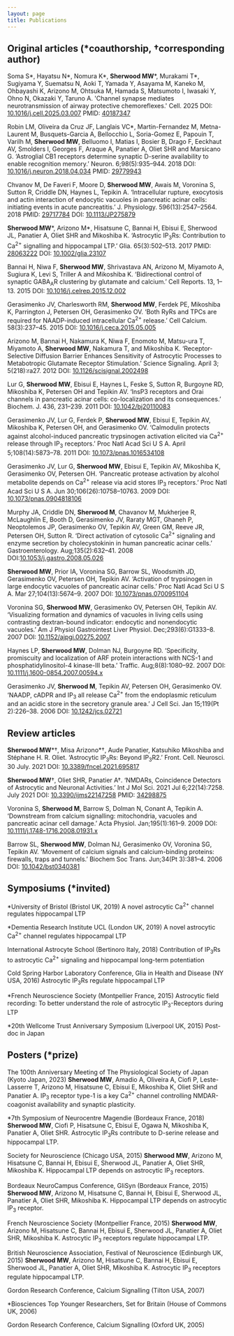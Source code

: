 ```yaml
---
layout: page
title: Publications
---
```


## Original articles (*coauthorship, †corresponding author)

Soma S*, Hayatsu N*, Nomura K*, **Sherwood MW***, Murakami T*, Sugiyama Y, Suematsu N, Aoki T, Yamada Y, Asayama M, Kaneko M, Ohbayashi K, Arizono M, Ohtsuka M, Hamada S, Matsumoto I, Iwasaki Y, Ohno N, Okazaki Y, Taruno A. 'Channel synapse mediates neurotransmission of airway protective chemoreflexes.' Cell. 2025
DOI: [10.1016/j.cell.2025.03.007](https://www.cell.com/cell/fulltext/S0092-8674(25)00280-6?_returnURL=https%3A%2F%2Flinkinghub.elsevier.com%2Fretrieve%2Fpii%2FS0092867425002806%3Fshowall%3Dtrue) PMID: [40187347](https://pubmed.ncbi.nlm.nih.gov/40187347/)

Robin LM, Oliveira da Cruz JF, Langlais VC*, Martin-Fernandez M, Metna-Laurent M, Busquets-Garcia A, Bellocchio L, Soria-Gomez E, Papouin T, Varilh M, **Sherwood MW**, Belluomo I, Matias I, Bosier B, Drago F, Eeckhaut AV, Smolders I, Georges F, Araque A, Panatier A, Oliet SHR and Marsicano G. ‘Astroglial CB1 receptors determine synaptic D-serine availability to enable recognition memory.’ Neuron. 6;98(5):935–944. 2018
DOI: [10.1016/j.neuron.2018.04.034](https://www.cell.com/neuron/fulltext/S0896-6273(18)30369-6?_returnURL=https%3A%2F%2Flinkinghub.elsevier.com%2Fretrieve%2Fpii%2FS0896627318303696%3Fshowall%3Dtrue) PMID: [29779943](https://pubmed.ncbi.nlm.nih.gov/29779943/)

Chvanov M, De Faveri F, Moore D, **Sherwood MW**, Awais M, Voronina S, Sutton R, Criddle DN, Haynes L, Tepikin A. ‘Intracellular rupture, exocytosis and actin interaction of endocytic vacuoles in pancreatic acinar cells: initiating events in acute pancreatitis.’ J. Physiology. 596(13):2547–2564. 2018 PMID: [29717784](https://pubmed.ncbi.nlm.nih.gov/29717784/) DOI: [10.1113/JP275879](https://physoc.onlinelibrary.wiley.com/doi/10.1113/JP275879)

**Sherwood MW***, Arizono M*, Hisatsune C, Bannai H, Ebisui E, Sherwood JL, Panatier A, Oliet SHR and Mikoshiba K. ‘Astrocytic IP<sub>3</sub>Rs: Contribution to Ca<sup>2+</sup> signalling and hippocampal LTP.’ Glia. 65(3):502–513. 2017 PMID: [28063222](https://pubmed.ncbi.nlm.nih.gov/28063222/) DOI: [10.1002/glia.23107](https://onlinelibrary.wiley.com/doi/10.1002/glia.23107)

Bannai H, Niwa F, **Sherwood MW**, Shrivastava AN, Arizono M, Miyamoto A, Sugiura K, Levi S, Triller A and Mikoshiba K. ‘Bidirectional control of synaptic GABA<sub>A</sub>R clustering by glutamate and calcium.’ Cell Reports. 13, 1–13. 2015 DOI: [10.1016/j.celrep.2015.12.002](https://doi.org/10.1016/j.celrep.2015.12.002)

Gerasimenko JV, Charlesworth RM, **Sherwood MW**, Ferdek PE, Mikoshiba K, Parrington J, Petersen OH, Gerasimenko OV. ‘Both RyRs and TPCs are required for NAADP-induced intracellular Ca<sup>2+</sup> release.’ Cell Calcium. 58(3):237–45. 2015 DOI: [10.1016/j.ceca.2015.05.005](https://doi.org/10.1016/j.ceca.2015.05.005)

Arizono M, Bannai H, Nakamura K, Niwa F, Enomoto M, Matsu-ura T, Miyamoto A, **Sherwood MW**, Nakamura T, and Mikoshiba K. ‘Receptor-Selective Diffusion Barrier Enhances Sensitivity of Astrocytic Processes to Metabotropic Glutamate Receptor Stimulation.’ Science Signaling. April 3; 5(218):ra27. 2012 DOI: [10.1126/scisignal.2002498](https://doi.org/10.1126/scisignal.2002498)

Lur G, **Sherwood MW**, Ebisui E, Haynes L, Feske S, Sutton R, Burgoyne RD, Mikoshiba K, Petersen OH and Tepikin AV. ‘InsP3 receptors and Orai channels in pancreatic acinar cells: co-localization and its consequences.’ Biochem. J. 436, 231–239. 2011 DOI: [10.1042/bj20110083](https://doi.org/10.1042/bj20110083)

Gerasimenko JV, Lur G, Ferdek P, **Sherwood MW**, Ebisui E, Tepikin AV, Mikoshiba K, Petersen OH, and Gerasimenko OV. ‘Calmodulin protects against alcohol-induced pancreatic trypsinogen activation elicited via Ca<sup>2+</sup> release through IP<sub>3</sub> receptors.’ Proc Natl Acad Sci U S A. April 5;108(14):5873–78. 2011 DOI: [10.1073/pnas.1016534108](https://doi.org/10.1073/pnas.1016534108)

Gerasimenko JV, Lur G, **Sherwood MW**, Ebisui E, Tepikin AV, Mikoshiba K, Gerasimenko OV, Petersen OH. ‘Pancreatic protease activation by alcohol metabolite depends on Ca<sup>2+</sup> release via acid stores IP<sub>3</sub> receptors.’ Proc Natl Acad Sci U S A. Jun 30;106(26):10758–10763. 2009 DOI: [10.1073/pnas.0904818106](https://doi.org/10.1073/pnas.0904818106)

Murphy JA, Criddle DN, **Sherwood M**, Chavanov M, Mukherjee R, McLaughlin E, Booth D, Gerasimenko JV, Raraty MGT, Ghaneh P, Neoptolemos JP, Gerasimenko OV, Tepikin AV, Green GM, Reeve JR, Petersen OH, Sutton R. ‘Direct activation of cytosolic Ca<sup>2+</sup> signaling and enzyme secretion by cholecystokinin in human pancreatic acinar cells.’ Gastroenterology. Aug;135(2):632–41. 2008 DOI:[10.1053/j.gastro.2008.05.026](https://doi.org/10.1053/j.gastro.2008.05.026)

**Sherwood MW**, Prior IA, Voronina SG, Barrow SL, Woodsmith JD, Gerasimenko OV, Petersen OH, Tepikin AV. ‘Activation of trypsinogen in large endocytic vacuoles of pancreatic acinar cells.’ Proc Natl Acad Sci U S A. Mar 27;104(13):5674–9. 2007 DOI: [10.1073/pnas.0700951104](https://doi.org/10.1073/pnas.0700951104)

Voronina SG, **Sherwood MW**, Gerasimenko OV, Petersen OH, Tepikin AV. ‘Visualizing formation and dynamics of vacuoles in living cells using contrasting dextran-bound indicator: endocytic and nonendocytic vacuoles.’ Am J Physiol Gastrointest Liver Physiol. Dec;293(6):G1333–8. 2007 DOI: [10.1152/ajpgi.00275.2007](https://doi.org/10.1152/ajpgi.00275.2007)

Haynes LP, **Sherwood MW**, Dolman NJ, Burgoyne RD. ‘Specificity, promiscuity and localization of ARF protein interactions with NCS-1 and phosphatidylinositol-4 kinase-III beta.’ Traffic. Aug;8(8):1080–92. 2007 DOI: [10.1111/j.1600-0854.2007.00594.x](https://doi.org/10.1111/j.1600-0854.2007.00594.x)

Gerasimenko JV, **Sherwood M**, Tepikin AV, Petersen OH, Gerasimenko OV. ‘NAADP, cADPR and IP<sub>3</sub> all release Ca<sup>2+</sup> from the endoplasmic reticulum and an acidic store in the secretory granule area.’ J Cell Sci. Jan 15;119(Pt 2):226–38. 2006 DOI: [10.1242/jcs.02721](https://doi.org/10.1242/jcs.02721)


## Review articles

**Sherwood MW***†, Misa Arizono*†, Aude Panatier, Katsuhiko Mikoshiba and Stéphane H. R. Oliet. ‘Astrocytic IP<sub>3</sub>Rs: Beyond IP<sub>3</sub>R2.’ Front. Cell. Neurosci. 30 July. 2021 DOI: [10.3389/fncel.2021.695817](https://doi.org/10.3389/fncel.2021.695817)

**Sherwood MW**†, Oliet SHR, Panatier A†. ‘NMDARs, Coincidence Detectors of Astrocytic and Neuronal Activities.’ Int J Mol Sci. 2021 Jul 6;22(14):7258. July 2021 DOI: [10.3390/ijms22147258](https://doi.org/10.3390/ijms22147258) PMID: [34298875](https://pubmed.ncbi.nlm.nih.gov/34298875/)

Voronina S, **Sherwood M**, Barrow S, Dolman N, Conant A, Tepikin A. ‘Downstream from calcium signalling: mitochondria, vacuoles and pancreatic acinar cell damage.’ Acta Physiol. Jan;195(1):161–9. 2009 DOI: [10.1111/j.1748-1716.2008.01931.x](https://doi.org/10.1111/j.1748-1716.2008.01931.x)

Barrow SL, **Sherwood MW**, Dolman NJ, Gerasimenko OV, Voronina SG, Tepikin AV. ‘Movement of calcium signals and calcium-binding proteins: firewalls, traps and tunnels.’ Biochem Soc Trans. Jun;34(Pt 3):381–4. 2006 DOI: [10.1042/bst0340381](https://doi.org/10.1042/bst0340381)


## Symposiums (*invited)

*University of Bristol (Bristol UK, 2019) A novel astrocytic Ca<sup>2+</sup> channel regulates hippocampal LTP

*Dementia Research Institute UCL (London UK, 2019) A novel astrocytic Ca<sup>2+</sup> channel regulates hippocampal LTP

International Astrocyte School (Bertinoro Italy, 2018) Contribution of IP<sub>3</sub>Rs to astrocytic Ca<sup>2+</sup> signaling and hippocampal long-term potentiation

Cold Spring Harbor Laboratory Conference, Glia in Health and Disease (NY USA, 2016) Astrocytic IP<sub>3</sub>Rs regulate hippocampal LTP

*French Neuroscience Society (Montpellier France, 2015) Astrocytic field recording: To better understand the role of astrocytic IP<sub>3</sub>-Receptors during LTP

*20th Wellcome Trust Anniversary Symposium (Liverpool UK, 2015) Post-doc in Japan


## Posters (*prize)

The 100th Anniversary Meeting of The Physiological Society of Japan (Kyoto Japan, 2023) **Sherwood MW**, Amadio A, Oliveira A, Ciofi P, Leste-Lasserre T, Arizono M, Hisatsune C, Ebisui E, Mikoshiba K, Oliet SHR and Panatier A. IP<sub>3</sub> receptor type-1 is a key Ca<sup>2+</sup> channel controlling NMDAR-coagonist availability and synaptic plasticity.

*7th Symposium of Neurocentre Magendie (Bordeaux France, 2018) **Sherwood MW**, Ciofi P, Hisatsune C, Ebisui E, Ogawa N, Mikoshiba K, Panatier A, Oliet SHR. Astrocytic IP<sub>3</sub>Rs contribute to D-serine release and hippocampal LTP.

Society for Neuroscience (Chicago USA, 2015) **Sherwood MW**, Arizono M, Hisatsune C, Bannai H, Ebisui E, Sherwood JL, Panatier A, Oliet SHR, Mikoshiba K. Hippocampal LTP depends on astrocytic IP<sub>3</sub> receptors.

Bordeaux NeuroCampus Conference, GliSyn (Bordeaux France, 2015) **Sherwood MW**, Arizono M, Hisatsune C, Bannai H, Ebisui E, Sherwood JL, Panatier A, Oliet SHR, Mikoshiba K. Hippocampal LTP depends on astrocytic IP<sub>3</sub> receptor.

French Neuroscience Society (Montpellier France, 2015) **Sherwood MW**, Arizono M, Hisatsune C, Bannai H, Ebisui E, Sherwood JL, Panatier A, Oliet SHR, Mikoshiba K. Astrocytic IP<sub>3</sub> receptors regulate hippocampal LTP.

British Neuroscience Association, Festival of Neuroscience (Edinburgh UK, 2015) **Sherwood MW**, Arizono M, Hisatsune C, Bannai H, Ebisui E, Sherwood JL, Panatier A, Oliet SHR, Mikoshiba K. Astrocytic IP<sub>3</sub> receptors regulate hippocampal LTP.

Gordon Research Conference, Calcium Signalling (Tilton USA, 2007)

*Biosciences Top Younger Researchers, Set for Britain (House of Commons UK, 2006)

Gordon Research Conference, Calcium Signalling (Oxford UK, 2005)
